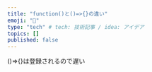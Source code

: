```yaml
---
title: "function()と()=>{}の違い"
emoji: "💬"
type: "tech" # tech: 技術記事 / idea: アイデア
topics: []
published: false
---
```


()=>{}は登録されるので遅い
